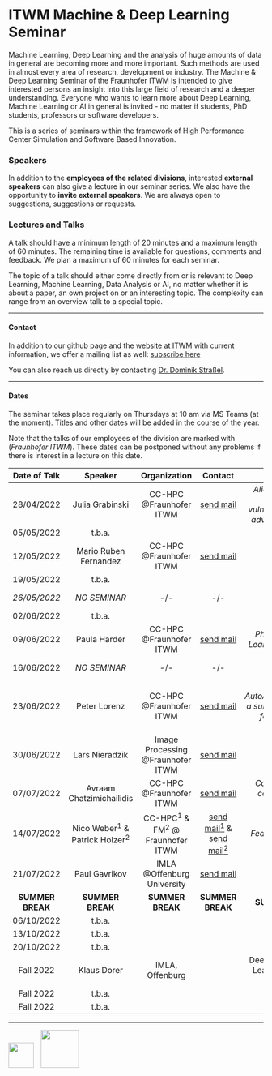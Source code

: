 # ITWM Machine & Deep Learning Seminar

Machine Learning, Deep Learning and the analysis of huge amounts of data in general are becoming more and more important. Such methods are used in almost every area of research, development or industry. The Machine & Deep Learning Seminar of the Fraunhofer ITWM is intended to give interested persons an insight into this large field of research and a deeper understanding. Everyone who wants to learn more about Deep Learning, Machine Learning or AI in general is invited - no matter if students, PhD students, professors or software developers.

This is a series of seminars within the framework of High Performance Center Simulation and Software Based Innovation.

### Speakers

In addition to the **employees of the related divisions**, interested **external speakers** can also give a lecture in our seminar series. We also have the opportunity to **invite external speakers**. We are always open to suggestions, suggestions or requests.

### Lectures and Talks

A talk should have a minimum length of 20 minutes and a maximum length of 60 minutes. The remaining time is available for questions, comments and feedback. We plan a maximum of 60 minutes for each seminar.

The topic of a talk should either come directly from or is relevant to Deep Learning, Machine Learning, Data Analysis or AI, no matter whether it is about a paper, an own project on or an interesting topic. The complexity can range from an overview talk to a special topic.

---

#### Contact

In addition to our github page and the [website at ITWM](http://s.fhg.de/DL-seminar) with current information, we offer a mailing list as well: [subscribe here](https://listserv.itwm.fraunhofer.de/mailman/listinfo/deep-learning-seminar)

You can also reach us directly by contacting [Dr. Dominik Straßel](https://www.itwm.fraunhofer.de/en/departments/hpc/staff/dominik-strassel.html).

---

#### Dates

The seminar takes place regularly on Thursdays at 10 am via MS Teams (at the moment). Titles and other dates will be added in the course of the year.

Note that the talks of our employees of the division are marked with (_Fraunhofer ITWM_). These dates can be postponed without any problems if there is interest in a lecture on this date.

| **Date of Talk** | **Speaker**           | **Organization** | **Contact**      | **Title**        | **Abstract**     | **Comment**         |
|:----------------:|:---------------------:|:----------------:|:----------------:|:----------------:|:----------------:|:-------------------:|
| 28/04/2022 | Julia Grabinski | CC-HPC @Fraunhofer ITWM | [send mail](julia.grabinski@uni-siegen.de) | _Aliasing coincides with CNNs vulnerability towards adversarial attacks_ | | |
| 05/05/2022 | t.b.a. | | | | | |
| 12/05/2022 | Mario Ruben Fernandez | CC-HPC @Fraunhofer ITWM | [send mail](mario.ruben.fernandez@itwm.fraunhofer.de) | | | |
| 19/05/2022 | t.b.a. | | | | | |
| _26/05/2022_ | _NO SEMINAR_ | -/- | -/- | -/- | -/- | Ascension of Christ |
| 02/06/2022 | t.b.a. | | | | | |
| 09/06/2022 | Paula Harder | CC-HPC @Fraunhofer ITWM | [send mail](paula.harder@itwm.fraunhofer.de) | _Physics Informed Learning of Aerosols_ | | |
| 16/06/2022 | _NO SEMINAR_ | -/- | -/- | -/- | -/- | Corpus Christi |
| 23/06/2022 | Peter Lorenz | CC-HPC @Fraunhofer ITWM | [send mail](peter.lorenz@itwm.fraunhofer.de) | _Is AutoAttack/AutoBench a suitable Benchmark for Adversarial Robustness?_ | | |
| 30/06/2022 | Lars Nieradzik | Image Processing @Fraunhofer ITWM | [send mail](lars.nieradzik@itwm.fraunhofer.de) | _t.b.a._ | | |
| 07/07/2022 | Avraam Chatzimichailidis | CC-HPC @Fraunhofer ITWM | [send mail](avraam.chatzimichailidis@itwm.fraunhofer.de ) | _Combating mode collapse in GAN training_ | | |
| 14/07/2022 | Nico Weber<sup>1</sup> & Patrick Holzer<sup>2</sup> | CC-HPC<sup>1</sup> & FM<sup>2</sup> @ Fraunhofer ITWM | [send mail<sup>1</sup>](nico.weber@itwm.fraunhofer.de) & [send mail<sup>2</sup>](patrick.holzer@itwm.fraunhofer.de) | _Federated Learning_ | | |
| 21/07/2022 | Paul Gavrikov | IMLA @Offenburg University | [send mail](paul.gavrikov@hs-offenburg.de) | _t.b.a._ | | |
| **SUMMER BREAK** | **SUMMER BREAK** | **SUMMER BREAK** | **SUMMER BREAK** | **SUMMER BREAK** | **SUMMER BREAK** | **SUMMER BREAK** |
| 06/10/2022 | t.b.a. | | | | | |
| 13/10/2022 | t.b.a. | | | | | |
| 20/10/2022 | t.b.a. | | | | | |
| Fall 2022 | Klaus Dorer | IMLA, Offenburg | |Deep Reinforcement Learning for Robot Soccer | | |
| Fall 2022 | t.b.a. | | | | | |
| Fall 2022 | t.b.a. | | | | | |

---

<a href="https://www.itwm.fraunhofer.de/"><img src="images/logo-itwm.png" height="50"></a>&emsp;<a href="https://www.leistungszentrum-simulation-software.de/"><img src="images/logo-lssi.png" height="75"></a>
